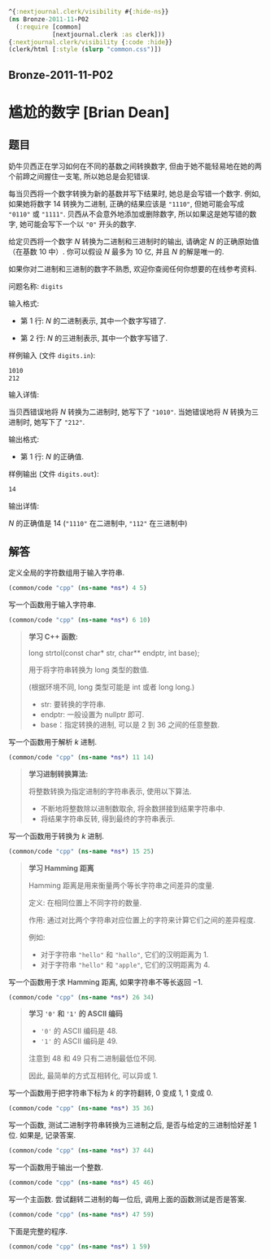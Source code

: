```clojure
^{:nextjournal.clerk/visibility #{:hide-ns}}
(ns Bronze-2011-11-P02
  (:require [common]
            [nextjournal.clerk :as clerk]))
{:nextjournal.clerk/visibility {:code :hide}}
(clerk/html [:style (slurp "common.css")])
```

## Bronze-2011-11-P02

# 尴尬的数字 [Brian Dean]

## 题目

奶牛贝西正在学习如何在不同的基数之间转换数字, 但由于她不能轻易地在她的两个前蹄之间握住一支笔, 所以她总是会犯错误.

每当贝西将一个数字转换为新的基数并写下结果时, 她总是会写错一个数字. 例如, 如果她将数字 $14$ 转换为二进制, 正确的结果应该是 `"1110"`, 但她可能会写成 `"0110"` 或 `"1111"`. 贝西从不会意外地添加或删除数字, 所以如果这是她写错的数字, 她可能会写下一个以 `"0"` 开头的数字.

给定贝西将一个数字 $N$ 转换为二进制和三进制时的输出, 请确定 $N$ 的正确原始值（在基数 $10$ 中）. 你可以假设 $N$ 最多为 $10$ 亿, 并且 $N$ 的解是唯一的.

如果你对二进制和三进制的数字不熟悉, 欢迎你查阅任何你想要的在线参考资料.

问题名称: `digits`

输入格式:

- 第 $1$ 行: $N$ 的二进制表示, 其中一个数字写错了.

- 第 $2$ 行: $N$ 的三进制表示, 其中一个数字写错了.

样例输入 (文件 `digits.in`):

```txt
1010
212
```

输入详情:

当贝西错误地将 $N$ 转换为二进制时, 她写下了 `"1010"`. 当她错误地将 $N$ 转换为三进制时, 她写下了 `"212"`.

输出格式:

- 第 1 行: $N$ 的正确值.

样例输出 (文件 `digits.out`):

```txt
14
```

输出详情:

$N$ 的正确值是 $14$ (`"1110"` 在二进制中, `"112"` 在三进制中)

## 解答

定义全局的字符数组用于输入字符串.

```clojure
(common/code "cpp" (ns-name *ns*) 4 5)
```

写一个函数用于输入字符串.

```clojure
(common/code "cpp" (ns-name *ns*) 6 10)
```

> **学习 C++ 函数:**
>
> long strtol(const char\* str, char\*\* endptr, int base);
>
> 用于将字符串转换为 long 类型的数值.
>
> (根据环境不同, long 类型可能是 int 或者 long long.)
>
> - str: 要转换的字符串.
> - endptr: 一般设置为 nullptr 即可.
> - base：指定转换的进制, 可以是 $2$ 到 $36$ 之间的任意整数.

写一个函数用于解析 $k$ 进制.

```clojure
(common/code "cpp" (ns-name *ns*) 11 14)
```

> **学习进制转换算法:**
>
> 将整数转换为指定进制的字符串表示, 使用以下算法.
>
> - 不断地将整数除以进制数取余, 将余数拼接到结果字符串中.
> - 将结果字符串反转, 得到最终的字符串表示.

写一个函数用于转换为 $k$ 进制.

```clojure
(common/code "cpp" (ns-name *ns*) 15 25)
```

> **学习 Hamming 距离**
>
> Hamming 距离是用来衡量两个等长字符串之间差异的度量.
>
> 定义: 在相同位置上不同字符的数量.
>
> 作用: 通过对比两个字符串对应位置上的字符来计算它们之间的差异程度.
>
> 例如:
>
> - 对于字符串 `"hello"` 和 `"hallo"`, 它们的汉明距离为 $1$.
> - 对于字符串 `"hello"` 和 `"apple"`, 它们的汉明距离为 $4$.

写一个函数用于求 Hamming 距离, 如果字符串不等长返回 $-1$.

```clojure
(common/code "cpp" (ns-name *ns*) 26 34)
```

> **学习 `'0'` 和 `'1'` 的 ASCII 编码**
>
> - `'0'` 的 ASCII 编码是 $48$.
> - `'1'` 的 ASCII 编码是 $49$.
>
> 注意到 $48$ 和 $49$ 只有二进制最低位不同.
>
> 因此, 最简单的方式互相转化, 可以异或 $1$.

写一个函数用于把字符串下标为 $k$ 的字符翻转, $0$ 变成 $1$, $1$ 变成 $0$.

```clojure
(common/code "cpp" (ns-name *ns*) 35 36)
```

写一个函数, 测试二进制字符串转换为三进制之后, 是否与给定的三进制恰好差 $1$ 位. 如果是, 记录答案.

```clojure
(common/code "cpp" (ns-name *ns*) 37 44)
```

写一个函数用于输出一个整数.

```clojure
(common/code "cpp" (ns-name *ns*) 45 46)
```

写一个主函数. 尝试翻转二进制的每一位后, 调用上面的函数测试是否是答案.

```clojure
(common/code "cpp" (ns-name *ns*) 47 59)
```

下面是完整的程序.

```clojure
(common/code "cpp" (ns-name *ns*) 1 59)
```
